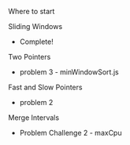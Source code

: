 Where to start

Sliding Windows
 - Complete!

 Two Pointers
 - problem 3 - minWindowSort.js

Fast and Slow Pointers
- problem 2

Merge Intervals
- Problem Challenge 2 - maxCpu
 